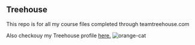 ## Treehouse 

This repo is for all my course files completed through teamtreehouse.com

Also checkouy my Treehouse profile [here.](https://teamtreehouse.com)
![orange-cat](https://user-images.githubusercontent.com/84049320/118690150-c2db4880-b7d5-11eb-9137-b8e13725604d.jpg)
